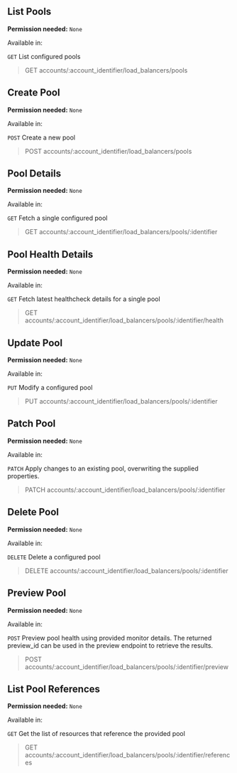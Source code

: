 ## List Pools

**Permission needed:** `None`

Available in:



`GET` List configured pools

> GET accounts/:account_identifier/load_balancers/pools


## Create Pool

**Permission needed:** `None`

Available in:



`POST` Create a new pool

> POST accounts/:account_identifier/load_balancers/pools


## Pool Details

**Permission needed:** `None`

Available in:



`GET` Fetch a single configured pool

> GET accounts/:account_identifier/load_balancers/pools/:identifier


## Pool Health Details

**Permission needed:** `None`

Available in:



`GET` Fetch latest healthcheck details for a single pool

> GET accounts/:account_identifier/load_balancers/pools/:identifier/health


## Update Pool

**Permission needed:** `None`

Available in:



`PUT` Modify a configured pool

> PUT accounts/:account_identifier/load_balancers/pools/:identifier


## Patch Pool

**Permission needed:** `None`

Available in:



`PATCH` Apply changes to an existing pool, overwriting the supplied properties.

> PATCH accounts/:account_identifier/load_balancers/pools/:identifier


## Delete Pool

**Permission needed:** `None`

Available in:



`DELETE` Delete a configured pool

> DELETE accounts/:account_identifier/load_balancers/pools/:identifier


## Preview Pool

**Permission needed:** `None`

Available in:



`POST` Preview pool health using provided monitor details. The returned preview_id can be used in the preview endpoint to retrieve the results.

> POST accounts/:account_identifier/load_balancers/pools/:identifier/preview


## List Pool References

**Permission needed:** `None`

Available in:



`GET` Get the list of resources that reference the provided pool

> GET accounts/:account_identifier/load_balancers/pools/:identifier/references
